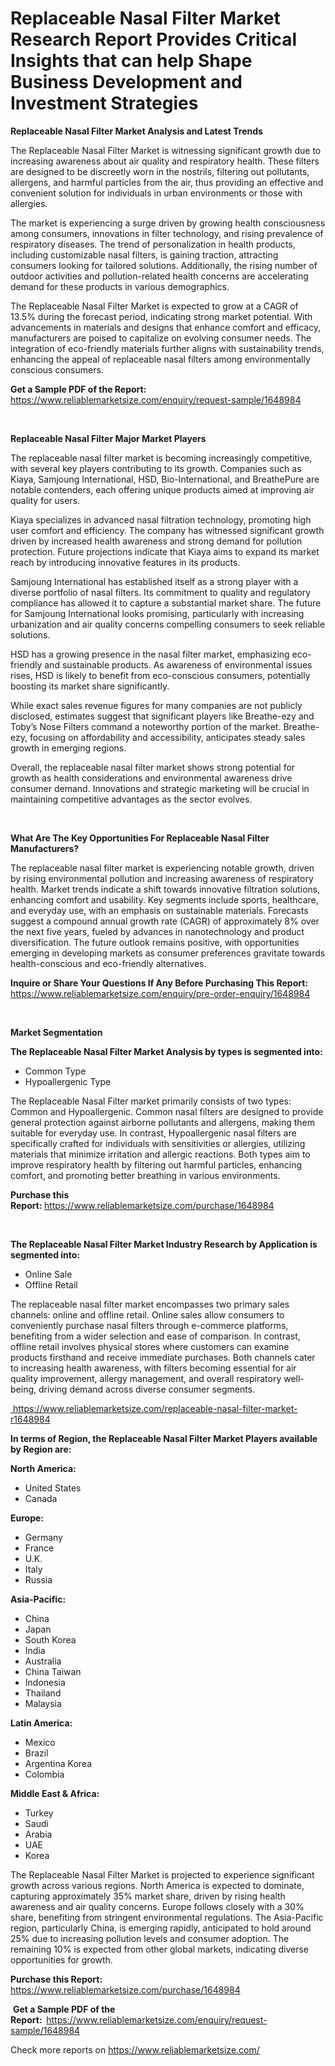 <p><h1>Replaceable Nasal Filter Market Research Report Provides Critical Insights that can help Shape Business Development and Investment Strategies</h1></p><p><strong>Replaceable Nasal Filter Market Analysis and Latest Trends</strong></p>
<p><p>The Replaceable Nasal Filter Market is witnessing significant growth due to increasing awareness about air quality and respiratory health. These filters are designed to be discreetly worn in the nostrils, filtering out pollutants, allergens, and harmful particles from the air, thus providing an effective and convenient solution for individuals in urban environments or those with allergies. </p><p>The market is experiencing a surge driven by growing health consciousness among consumers, innovations in filter technology, and rising prevalence of respiratory diseases. The trend of personalization in health products, including customizable nasal filters, is gaining traction, attracting consumers looking for tailored solutions. Additionally, the rising number of outdoor activities and pollution-related health concerns are accelerating demand for these products in various demographics.</p><p>The Replaceable Nasal Filter Market is expected to grow at a CAGR of 13.5% during the forecast period, indicating strong market potential. With advancements in materials and designs that enhance comfort and efficacy, manufacturers are poised to capitalize on evolving consumer needs. The integration of eco-friendly materials further aligns with sustainability trends, enhancing the appeal of replaceable nasal filters among environmentally conscious consumers.</p></p>
<p><strong>Get a Sample PDF of the Report:&nbsp;</strong> <a href="https://www.reliablemarketsize.com/enquiry/request-sample/1648984?utm_campaign=3198&utm_medium=2&utm_source=Github&utm_content=ia&utm_term=26032025&utm_id=replaceable-nasal-filter">https://www.reliablemarketsize.com/enquiry/request-sample/1648984</a></p>
<p>&nbsp;</p>
<p><strong>Replaceable Nasal Filter Major Market Players</strong></p>
<p><p>The replaceable nasal filter market is becoming increasingly competitive, with several key players contributing to its growth. Companies such as Kiaya, Samjoung International, HSD, Bio-International, and BreathePure are notable contenders, each offering unique products aimed at improving air quality for users.</p><p>Kiaya specializes in advanced nasal filtration technology, promoting high user comfort and efficiency. The company has witnessed significant growth driven by increased health awareness and strong demand for pollution protection. Future projections indicate that Kiaya aims to expand its market reach by introducing innovative features in its products.</p><p>Samjoung International has established itself as a strong player with a diverse portfolio of nasal filters. Its commitment to quality and regulatory compliance has allowed it to capture a substantial market share. The future for Samjoung International looks promising, particularly with increasing urbanization and air quality concerns compelling consumers to seek reliable solutions.</p><p>HSD has a growing presence in the nasal filter market, emphasizing eco-friendly and sustainable products. As awareness of environmental issues rises, HSD is likely to benefit from eco-conscious consumers, potentially boosting its market share significantly.</p><p>While exact sales revenue figures for many companies are not publicly disclosed, estimates suggest that significant players like Breathe-ezy and Toby’s Nose Filters command a noteworthy portion of the market. Breathe-ezy, focusing on affordability and accessibility, anticipates steady sales growth in emerging regions.</p><p>Overall, the replaceable nasal filter market shows strong potential for growth as health considerations and environmental awareness drive consumer demand. Innovations and strategic marketing will be crucial in maintaining competitive advantages as the sector evolves.</p></p>
<p>&nbsp;</p>
<p><strong>What Are The Key Opportunities For Replaceable Nasal Filter Manufacturers?</strong></p>
<p><p>The replaceable nasal filter market is experiencing notable growth, driven by rising environmental pollution and increasing awareness of respiratory health. Market trends indicate a shift towards innovative filtration solutions, enhancing comfort and usability. Key segments include sports, healthcare, and everyday use, with an emphasis on sustainable materials. Forecasts suggest a compound annual growth rate (CAGR) of approximately 8% over the next five years, fueled by advances in nanotechnology and product diversification. The future outlook remains positive, with opportunities emerging in developing markets as consumer preferences gravitate towards health-conscious and eco-friendly alternatives.</p></p>
<p><strong>Inquire or Share Your Questions If Any Before Purchasing This Report:</strong> <a href="https://www.reliablemarketsize.com/enquiry/pre-order-enquiry/1648984?utm_campaign=3198&utm_medium=2&utm_source=Github&utm_content=ia&utm_term=26032025&utm_id=replaceable-nasal-filter">https://www.reliablemarketsize.com/enquiry/pre-order-enquiry/1648984</a></p>
<p>&nbsp;</p>
<p><strong>Market Segmentation</strong></p>
<p><strong>The Replaceable Nasal Filter Market Analysis by types is segmented into:</strong></p>
<p><ul><li>Common Type</li><li>Hypoallergenic Type</li></ul></p>
<p><p>The Replaceable Nasal Filter market primarily consists of two types: Common and Hypoallergenic. Common nasal filters are designed to provide general protection against airborne pollutants and allergens, making them suitable for everyday use. In contrast, Hypoallergenic nasal filters are specifically crafted for individuals with sensitivities or allergies, utilizing materials that minimize irritation and allergic reactions. Both types aim to improve respiratory health by filtering out harmful particles, enhancing comfort, and promoting better breathing in various environments.</p></p>
<p><strong>Purchase this Report:&nbsp;</strong><a href="https://www.reliablemarketsize.com/purchase/1648984?utm_campaign=3198&utm_medium=2&utm_source=Github&utm_content=ia&utm_term=26032025&utm_id=replaceable-nasal-filter">https://www.reliablemarketsize.com/purchase/1648984</a></p>
<p>&nbsp;</p>
<p><strong>The Replaceable Nasal Filter Market Industry Research by Application is segmented into:</strong></p>
<p><ul><li>Online Sale</li><li>Offline Retail</li></ul></p>
<p><p>The replaceable nasal filter market encompasses two primary sales channels: online and offline retail. Online sales allow consumers to conveniently purchase nasal filters through e-commerce platforms, benefiting from a wider selection and ease of comparison. In contrast, offline retail involves physical stores where customers can examine products firsthand and receive immediate purchases. Both channels cater to increasing health awareness, with filters becoming essential for air quality improvement, allergy management, and overall respiratory well-being, driving demand across diverse consumer segments.</p></p>
<p><a href="https://www.reliablemarketsize.com/replaceable-nasal-filter-market-r1648984?utm_campaign=3198&utm_medium=2&utm_source=Github&utm_content=ia&utm_term=26032025&utm_id=replaceable-nasal-filter">&nbsp;https://www.reliablemarketsize.com/replaceable-nasal-filter-market-r1648984</a></p>
<p><strong>In terms of Region, the Replaceable Nasal Filter Market Players available by Region are:</strong></p>
<p>
    <p> <strong> North America: </strong>
        <ul>
            <li>United States</li>
            <li>Canada</li>
        </ul>
        </p> 
    <p> <strong> Europe: </strong>
        <ul>
            <li>Germany</li>
            <li>France</li>
            <li>U.K.</li>
            <li>Italy</li>
            <li>Russia</li>
        </ul>
        </p> 
    <p> <strong> Asia-Pacific: </strong>
        <ul>
            <li>China</li>
            <li>Japan</li>
            <li>South Korea</li>
            <li>India</li>
            <li>Australia</li>
            <li>China Taiwan</li>
            <li>Indonesia</li>
            <li>Thailand</li>
            <li>Malaysia</li>
        </ul>
        </p> 
    <p> <strong> Latin America: </strong>
        <ul>
            <li>Mexico</li>
            <li>Brazil</li>
            <li>Argentina Korea</li>
            <li>Colombia</li>
        </ul>
        </p> 
    <p> <strong> Middle East & Africa: </strong>
        <ul>
            <li>Turkey</li>
            <li>Saudi</li>
            <li>Arabia</li>
            <li>UAE</li>
            <li>Korea</li>
        </ul>
    </p>
    </p>
<p><p>The Replaceable Nasal Filter Market is projected to experience significant growth across various regions. North America is expected to dominate, capturing approximately 35% market share, driven by rising health awareness and air quality concerns. Europe follows closely with a 30% share, benefiting from stringent environmental regulations. The Asia-Pacific region, particularly China, is emerging rapidly, anticipated to hold around 25% due to increasing pollution levels and consumer adoption. The remaining 10% is expected from other global markets, indicating diverse opportunities for growth.</p></p>
<p><strong>Purchase this Report: </strong><a href="https://www.reliablemarketsize.com/purchase/1648984?utm_campaign=3198&utm_medium=2&utm_source=Github&utm_content=ia&utm_term=26032025&utm_id=replaceable-nasal-filter">https://www.reliablemarketsize.com/purchase/1648984</a></p>
<p>&nbsp;<strong>Get a Sample PDF of the Report:&nbsp;&nbsp;</strong><a href="https://www.reliablemarketsize.com/enquiry/request-sample/1648984?utm_campaign=3198&utm_medium=2&utm_source=Github&utm_content=ia&utm_term=26032025&utm_id=replaceable-nasal-filter">https://www.reliablemarketsize.com/enquiry/request-sample/1648984</a></p>
<p><strong></strong></p>
<p>Check more reports on <a href="https://www.reliablemarketsize.com/?utm_campaign=3198&utm_medium=2&utm_source=Github&utm_content=ia&utm_term=26032025&utm_id=replaceable-nasal-filter">https://www.reliablemarketsize.com/</a></p>